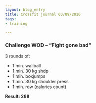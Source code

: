 ```yaml
---
layout: blog_entry
title: Crossfit journal 03/09/2010
tags:
- training

---
```


<h3>Challenge <span class="caps">WOD</span> – “Fight gone bad”</h3>

<p>3 rounds of:</p>

<ul>
	<li>1 min. wallball</li>
	<li>1 min. 30 kg shdp</li>
	<li>1 min. boxjumps</li>
	<li>1 min. 30 kg shoulder press</li>
	<li>1 min. row (calories count)</li>
</ul>

<p><strong>Result: 268</strong></p>